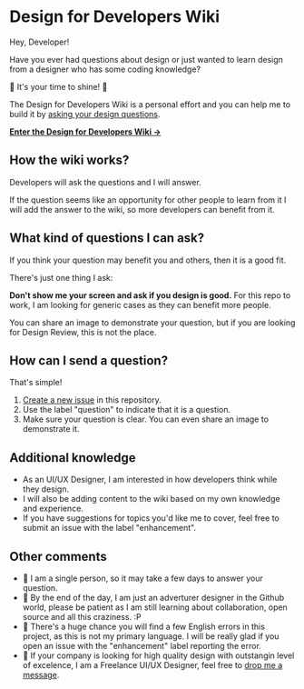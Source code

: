 # Design for Developers Wiki

Hey, Developer!

Have you ever had questions about design or just wanted to learn design from a designer who has some coding knowledge?

🌟 It's your time to shine! 🌟

The Design for Developers Wiki is a personal effort and you can help me to build it by [asking your design questions]().

[**Enter the Design for Developers Wiki →**](pages/index.mdx)

## How the wiki works?

Developers will ask the questions and I will answer.

If the question seems like an opportunity for other people to learn from it I will add the answer to the wiki, so more developers can benefit from it.

## What kind of questions I can ask?

If you think your question may benefit you and others, then it is a good fit.

There's just one thing I ask:

**Don't show me your screen and ask if you design is good.** For this repo to work, I am looking for generic cases as they can benefit more people.

You can share an image to demonstrate your question, but if you are looking for Design Review, this is not the place.

## How can I send a question?

That's simple!

1. [Create a new issue](https://github.com/sheisacreative/design-for-developers-wiki/issues) in this repository.
2. Use the label "question" to indicate that it is a question.
3. Make sure your question is clear. You can even share an image to demonstrate it.

## Additional knowledge

- As an UI/UX Designer, I am interested in how developers think while they design.
- I will also be adding content to the wiki based on my own knowledge and experience.
- If you have suggestions for topics you'd like me to cover, feel free to submit an issue with the label "enhancement".

## Other comments

- 🌟 I am a single person, so it may take a few days to answer your question.
- 🌟 By the end of the day, I am just an adverturer designer in the Github world, please be patient as I am still learning about collaboration, open source and all this craziness. :P
- 🌟 There's a huge chance you will find a few English errors in this project, as this is not my primary language. I will be really glad if you open an issue with the "enhancement" label reporting the error.
- 🌟 If your company is looking for high quality design with outstangin level of excelence, I am a Freelance UI/UX Designer, feel free to [drop me a message](https://sheisacreative.com/contact).
